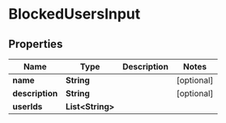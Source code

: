 # BlockedUsersInput

## Properties

| Name            | Type                   | Description | Notes      |
| --------------- | ---------------------- | ----------- | ---------- |
| **name**        | **String**             |             | [optional] |
| **description** | **String**             |             | [optional] |
| **userIds**     | **List&lt;String&gt;** |             |            |
